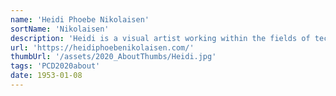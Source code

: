 ```yaml
---
name: 'Heidi Phoebe Nikolaisen'
sortName: 'Nikolaisen'
description: 'Heidi is a visual artist working within the fields of technology, new materialism and language. In her research-based practice Heidi is occupied with thinking about technologies as epistemological cultural phenomena as well as working with notions of object-hood and formal aesthetics of computation. Heidi is co-founder of the artist-run exhibition space for contemporary art Organon in Odense, DK'
url: 'https://heidiphoebenikolaisen.com/'
thumbUrl: '/assets/2020_AboutThumbs/Heidi.jpg'
tags: 'PCD2020about'
date: 1953-01-08
---
```

